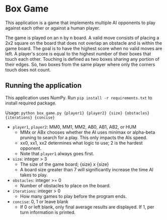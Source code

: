 # Box Game

This application is a game that implements multiple AI opponents to play against each other or against a human player.

The game is played on an n by n board.
A valid move consists of placing a 2x2 square on the board that does not overlap an
obstacle and is within the game board.
The goal is to have the highest score when no valid moves are left.
A player's score is equal to the highest number of their boxes that touch each other.
Touching is defined as two boxes sharing any portion of their edges.
So, two boxes from the same player where only the corners touch does not count.

## Running the application

This application uses NumPy. Run `pip install -r requirements.txt` to install required package.

Usage: `python box_game.py {player1} {player2} {size} {obstacles} {iterations} {concise}`

- `player1`, `player2`: MM0, MM1, MM2, AB0, AB1, AB2, or HUM
  - MMx or ABx chooses whether the AI uses minimax or alpha-beta pruning to search for a play. This only impacts the AIs speed.
  - xx0, xx1, xx2 determines what logic to use; 2 is the hardest opponent.
  - Note that `player1` always goes first.
- `size`: integer > 3
  - The size of the game board; {size} x {size}
  - A board size greater than 7 will significantly increase the time AI takes to play.
- `obstacles`: integer >= 0
  - Number of obstacles to place on the board.
- `iterations`: integer > 0
  - How many games to play before the program ends.
- `concise`: 0, 1 or leave blank
  - If 0 or left blank, only final average results are displayed. If 1, per turn information is printed.